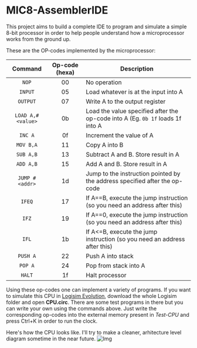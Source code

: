 # MIC8-AssemblerIDE
This project aims to build a complete IDE to program and simulate a simple 8-bit processor in order to help people understand
how a microprocessor works from the ground up. 

These are the OP-codes implemented by the microprocessor:

| Command         | Op-code (hexa)  | Description |
| :-----:         | :-----:         | ------------
| `NOP`           | 00              |No operation
| `INPUT`         | 05              |Load whatever is at the input into A
| `OUTPUT`        | 07              |Write A to the output register
|`LOAD A,#<value>`| 0b              |Load the value specified after the op-code into A (Eg. `0b 1f` loads 1f into A
|`INC A`          | 0f              |Increment the value of A
|`MOV B,A`        | 11              |Copy A into B
|`SUB A,B`        | 13              |Subtract A and B. Store result in A
|`ADD A,B`        | 15              |Add A and B. Store result in A
|`JUMP #<addr>`   | 1d              |Jump to the instruction pointed by the address specified after the op-code
|`IFEQ`           | 17              |If A==B, execute the jump instruction (so you need an address after this)
|`IFZ`            | 19              |If A==0, execute the jump instruction (so you need an address after this)
|`IFL`            | 1b              |If A<=B, execute the jump instruction (so you need an address after this)
|`PUSH A`         | 22              |Push A into stack
|`POP A`          | 24              |Pop from stack into A
|`HALT`           | 1f              |Halt processor

Using these op-codes one can implement a variety of programs. If you want to simulate this CPU in [Logisim Evolution](https://github.com/reds-heig/logisim-evolution), download the whole Logisim folder and open **CPU.circ**. There are some test programs in there but you can write your own using the commands above. Just write the corresponding op-codes into the external memory present in *Test-CPU* and press Ctrl+K in order to run the clock.

Here's how the CPU looks like. I'll try to make a cleaner, arhitecture level diagram sometime in the near future.
![Img](http://i.imgur.com/873eead.png)
